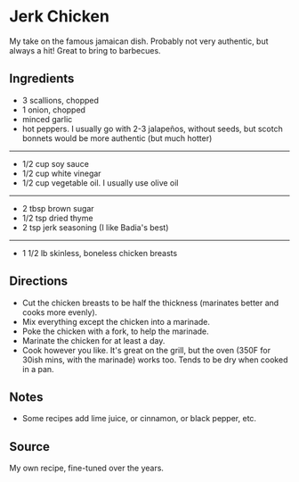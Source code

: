 # Jerk Chicken

My take on the famous jamaican dish.
Probably not very authentic, but always a hit!
Great to bring to barbecues.

## Ingredients

* 3 scallions, chopped
* 1 onion, chopped
* minced garlic
* hot peppers. I usually go with 2-3 jalapeños, without seeds, but
  scotch bonnets would be more authentic (but much hotter)
---
* 1/2 cup soy sauce
* 1/2 cup white vinegar
* 1/2 cup vegetable oil. I usually use olive oil
---
* 2 tbsp brown sugar
* 1/2 tsp dried thyme
* 2 tsp jerk seasoning (I like Badia's best)
---
* 1 1/2 lb skinless, boneless chicken breasts

## Directions

* Cut the chicken breasts to be half the thickness (marinates better and
  cooks more evenly).
* Mix everything except the chicken into a marinade.
* Poke the chicken with a fork, to help the marinade.
* Marinate the chicken for at least a day.
* Cook however you like. It's great on the grill, but the oven (350F for
  30ish mins, with the marinade) works too. Tends to be dry when cooked
  in a pan.

## Notes

* Some recipes add lime juice, or cinnamon, or black pepper, etc.

## Source

My own recipe, fine-tuned over the years.
